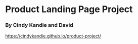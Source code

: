 # **Product Landing Page Project**
### By Cindy Kandie and David
https://cindykandie.github.io/product-project/

